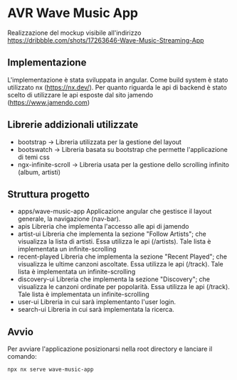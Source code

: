 # AVR Wave Music App

Realizzazione del mockup visibile all'indirizzo https://dribbble.com/shots/17263646-Wave-Music-Streaming-App

## Implementazione

L'implementazione è stata sviluppata in angular.
Come build system è stato utilizzato nx (https://nx.dev/).
Per quanto riguarda le api di backend è stato scelto di utilizzare le api esposte dal sito jamendo (https://www.jamendo.com)

## Librerie addizionali utilizzate

- bootstrap -> Libreria utilizzata per la gestione del layout
- bootswatch -> Libreria basata su bootstrap che permette l'applicazione di temi css
- ngx-infinite-scroll -> Libreria usata per la gestione dello scrolling infinito (album, artisti)

## Struttura progetto

- apps/wave-music-app
  Applicazione angular che gestisce il layout generale, la navigazione (nav-bar).
- apis
  Libreria che implementa l'accesso alle api di jamendo
- artist-ui
  Libreria che implementa la sezione "Follow Artists"; che visualizza la lista di artisti. 
  Essa utilizza le api (/artists). Tale lista è implementata un infinite-scrolling
- recent-played
  Libreria che implementa la sezione "Recent Played"; che visualizza le ultime canzoni ascoltate. 
  Essa utilizza le api (/track). Tale lista è implementata un infinite-scrolling
- discovery-ui
  Libreria che implementa la sezione "Discovery"; che visualizza le canzoni ordinate per popolarità. 
  Essa utilizza le api (/track). Tale lista è implementata un infinite-scrolling
- user-ui
  Libreria in cui sarà implementanto l'user login.
- search-ui
  Libreria in cui sarà implementata la ricerca.

## Avvio
Per avviare l'applicazione posizionarsi nella root directory e lanciare il comando:
```bash
npx nx serve wave-music-app
```